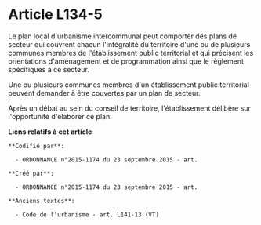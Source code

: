 # Article L134-5

Le plan local d'urbanisme intercommunal peut comporter des plans de secteur qui couvrent chacun l'intégralité du territoire
d'une ou de plusieurs communes membres de l'établissement public territorial et qui précisent les orientations d'aménagement
et de programmation ainsi que le règlement spécifiques à ce secteur.

Une ou plusieurs communes membres d'un établissement public territorial peuvent demander à être couvertes par un plan de
secteur.

Après un débat au sein du conseil de territoire, l'établissement délibère sur l'opportunité d'élaborer ce plan.

**Liens relatifs à cet article**

	**Codifié par**:

	  - ORDONNANCE n°2015-1174 du 23 septembre 2015 - art.

	**Créé par**:

	  - ORDONNANCE n°2015-1174 du 23 septembre 2015 - art.

	**Anciens textes**:

	  - Code de l'urbanisme - art. L141-13 (VT)
